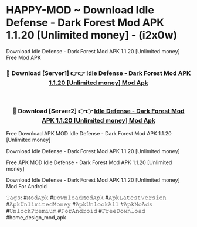# HAPPY-MOD ~ Download Idle Defense - Dark Forest Mod APK 1.1.20 [Unlimited money] - (i2x0w)
Download Idle Defense - Dark Forest Mod APK 1.1.20 [Unlimited money] Free Mod APK

<div align="center">
<h3>🔴 Download [Server1] 👉👉 <a href="https://apk-comot.site?title=Idle_Defense_-_Dark_Forest_Mod_APK_1.1.20_[Unlimited_money]">Idle Defense - Dark Forest Mod APK 1.1.20 [Unlimited money] Mod Apk</a></h3><br>

<h3>🔴 Download [Server2] 👉👉 <a href="https://apk-comot.site?title=Idle_Defense_-_Dark_Forest_Mod_APK_1.1.20_[Unlimited_money]">Idle Defense - Dark Forest Mod APK 1.1.20 [Unlimited money] Mod Apk</a></h3>
</div>


Free Download APK MOD Idle Defense - Dark Forest Mod APK 1.1.20 [Unlimited money]

Download Idle Defense - Dark Forest Mod APK 1.1.20 [Unlimited money] 

Free APK MOD Idle Defense - Dark Forest Mod APK 1.1.20 [Unlimited money] 

Download Idle Defense - Dark Forest Mod APK 1.1.20 [Unlimited money] Mod For Android

𝚃𝚊𝚐𝚜: #𝙼𝚘𝚍𝙰𝚙𝚔 #𝙳𝚘𝚠𝚗𝚕𝚘𝚊𝚍𝙼𝚘𝚍𝙰𝚙𝚔 #𝙰𝚙𝚔𝙻𝚊𝚝𝚎𝚜𝚝𝚅𝚎𝚛𝚜𝚒𝚘𝚗 #𝙰𝚙𝚔𝚄𝚗𝚕𝚒𝚖𝚒𝚝𝚎𝚍𝙼𝚘𝚗𝚎𝚢 #𝙰𝚙𝚔𝚄𝚗𝚕𝚘𝚌𝚔𝙰𝚕𝚕 #𝙰𝚙𝚔𝙽𝚘𝙰𝚍𝚜 #𝚄𝚗𝚕𝚘𝚌𝚔𝙿𝚛𝚎𝚖𝚒𝚞𝚖 #𝙵𝚘𝚛𝙰𝚗𝚍𝚛𝚘𝚒𝚍 #𝙵𝚛𝚎𝚎𝙳𝚘𝚠𝚗𝚕𝚘𝚊𝚍 #home_design_mod_apk